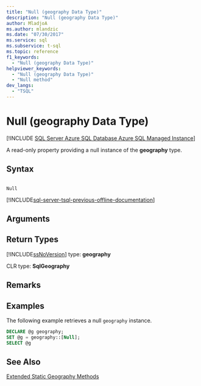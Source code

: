 ```yaml
---
title: "Null (geography Data Type)"
description: "Null (geography Data Type)"
author: MladjoA
ms.author: mlandzic
ms.date: "07/30/2017"
ms.service: sql
ms.subservice: t-sql
ms.topic: reference
f1_keywords:
  - "Null (geography Data Type)"
helpviewer_keywords:
  - "Null (geography Data Type)"
  - "Null method"
dev_langs:
  - "TSQL"
---
```

# Null (geography Data Type)
[!INCLUDE [SQL Server Azure SQL Database Azure SQL Managed Instance](../../includes/applies-to-version/sql-asdb-asdbmi.md)]

A read-only property providing a null instance of the **geography** type.
  
## Syntax  
  
```  
  
Null  
```  

[!INCLUDE[sql-server-tsql-previous-offline-documentation](../../includes/sql-server-tsql-previous-offline-documentation.md)]

## Arguments
  
## Return Types  
 [!INCLUDE[ssNoVersion](../../includes/ssnoversion-md.md)] type: **geography**  
  
 CLR type: **SqlGeography**  
  
## Remarks  
  
## Examples  
 The following example retrieves a null `geography` instance.  
  
```sql
DECLARE @g geography;   
SET @g = geography::[Null];  
SELECT @g  
```  
  
## See Also  
 [Extended Static Geography Methods](../../t-sql/spatial-geography/extended-static-geography-methods.md)  
  
  
